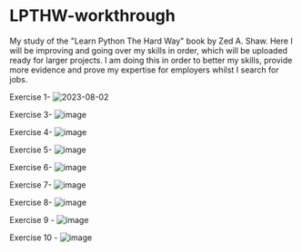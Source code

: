 # LPTHW-workthrough
My study of the "Learn Python The Hard Way" book by Zed A. Shaw. Here I will be improving and going over my skills in order, which will be uploaded ready for larger projects. I am doing this in order to better my skills, provide more evidence and prove my expertise for employers whilst I search for jobs.

Exercise 1- ![2023-08-02](https://github.com/OllieMountier/LPTHW-workthrough/assets/116648304/79b71f97-e50e-43c3-bd79-3e9536ee2c5c)

Exercise 3- ![image](https://github.com/OllieMountier/LPTHW-workthrough/assets/116648304/594879f7-cfb6-44d2-84fe-9df37a1ed494)

Exercise 4- ![image](https://github.com/OllieMountier/LPTHW-workthrough/assets/116648304/da4ba337-ab0c-4529-8797-fcee04f664ff)

Exercise 5- ![image](https://github.com/OllieMountier/LPTHW-workthrough/assets/116648304/d975a91f-ac83-4b6f-ae57-17dc342b7ebc)

Exercise 6- ![image](https://github.com/OllieMountier/LPTHW-workthrough/assets/116648304/73616284-a935-44b9-bc06-ec1770bb20f9)

Exercise 7- ![image](https://github.com/OllieMountier/LPTHW-workthrough/assets/116648304/2aff8a3a-46aa-4fe2-92f6-bda4c58b7ade)

Exercise 8- ![image](https://github.com/OllieMountier/LPTHW-workthrough/assets/116648304/7ed151f0-213d-48c1-8e55-a6b8f5e30f36)

Exercise 9 - ![image](https://github.com/OllieMountier/LPTHW-workthrough/assets/116648304/2c4dc45c-3190-4e5e-85fe-6e6a6b4a6e0a)

Exercise 10 - ![image](https://github.com/OllieMountier/LPTHW-workthrough/assets/116648304/d7a64ebd-7a4a-4ddc-b16a-3de37c076465)
